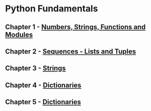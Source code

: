 # Python Fundamentals

## Chapter 1 - [Numbers, Strings, Functions and Modules](https://github.com/weslleysk/Python/blob/master/ch1.py)
## Chapter 2 - [Sequences - Lists and Tuples](https://github.com/weslleysk/Python/blob/master/ch2.py)
## Chapter 3 - [Strings](https://github.com/weslleysk/Python/blob/master/ch3.py)
## Chapter 4 - [Dictionaries](https://github.com/weslleysk/Python/blob/master/ch4.py)
## Chapter 5 - [Dictionaries](https://github.com/weslleysk/Python/blob/master/ch5.py)